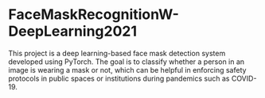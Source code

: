 # FaceMaskRecognitionW-DeepLearning2021
This project is a deep learning-based face mask detection system developed using PyTorch. The goal is to classify whether a person in an image is wearing a mask or not, which can be helpful in enforcing safety protocols in public spaces or institutions during pandemics such as COVID-19.
